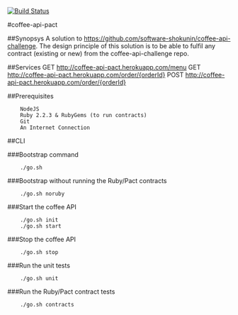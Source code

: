 [![Build Status](https://snap-ci.com/jeandamore/coffee-api-pact/branch/master/build_image)](https://snap-ci.com/jeandamore/coffee-api-pact/branch/master)

#coffee-api-pact

##Synopsys
A solution to https://github.com/software-shokunin/coffee-api-challenge.
The design principle of this solution is to be able to fulfil any contract (existing or new) from the coffee-api-challenge repo.

##Services
GET http://coffee-api-pact.herokuapp.com/menu
GET http://coffee-api-pact.herokuapp.com/order/{orderId}
POST http://coffee-api-pact.herokuapp.com/order/{orderId}

##Prerequisites
```
	NodeJS
	Ruby 2.2.3 & RubyGems (to run contracts)
	Git
	An Internet Connection
```

##CLI

###Bootstrap command
```
	./go.sh
```

###Bootstrap without running the Ruby/Pact contracts
```
	./go.sh noruby
```

###Start the coffee API
```
	./go.sh init
	./go.sh start
```

###Stop the coffee API
```
	./go.sh stop
```

###Run the unit tests
```
	./go.sh unit
```

###Run the Ruby/Pact contract tests
```
	./go.sh contracts
```
